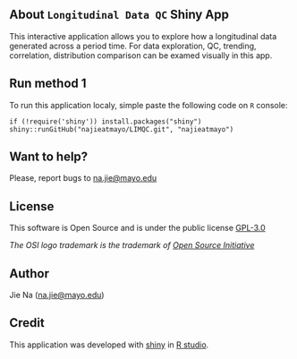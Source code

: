 ## About `Longitudinal Data QC` Shiny App


This interactive application allows you to explore how a longitudinal data generated across a period time. For data exploration, QC, trending, correlation, distribution comparison can be examed visually in this app.

## Run method 1

To run this application localy, simple paste the following code on `R` console: 

```{r} 
if (!require('shiny')) install.packages("shiny")
shiny::runGitHub("najieatmayo/LIMQC.git", "najieatmayo")
```

## Want to help?

Please, report bugs to na.jie@mayo.edu


## License

This software is Open Source and is under the public license [GPL-3.0](http://www.gnu.org/licenses/gpl-3.0.en.html)

_The OSI logo trademark is the trademark of [Open Source Initiative](http://opensource.org/)_

## Author

Jie Na (na.jie@mayo.edu)

## Credit

This application was developed with [shiny](http://shiny.rstudio.com/) in 
[R studio](https://www.rstudio.com/).

